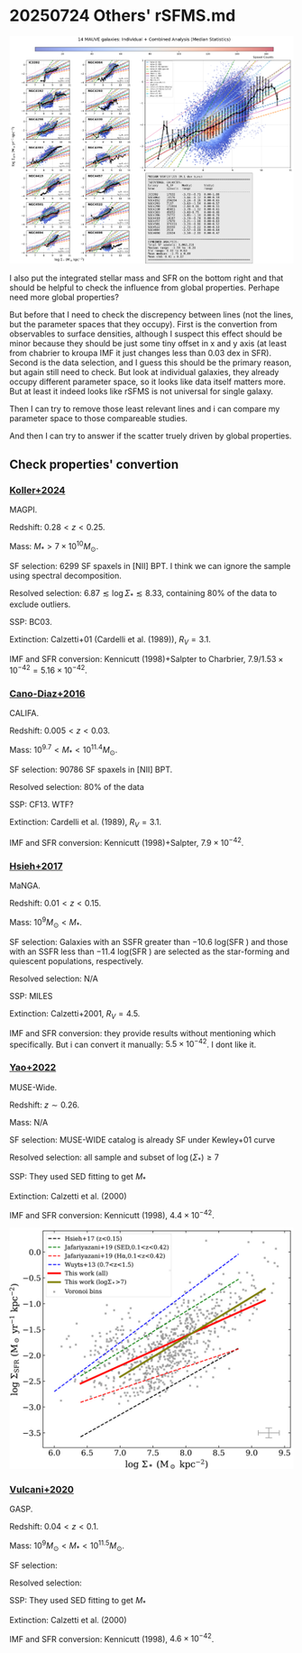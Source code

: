 # 20250724 Others' rSFMS.md

![image-20250724123335922](assets/image-20250724123335922.png)

I also put the integrated stellar mass and SFR on the bottom right and that should be helpful to check the influence from global properties. Perhape need more global properties?

But before that I need to check the discrepency between lines (not the lines, but the parameter spaces that they occupy). First is the convertion from observables to surface densities, although I suspect this effect should be minor because they should be just some tiny offset in x and y axis (at least from chabrier to kroupa IMF it just changes less than 0.03 dex in SFR). Second is the data selection, and I guess this should be the primary reason, but again still need to check. But look at individual galaxies, they already occupy different parameter space, so it looks like data itself matters more. But at least it indeed looks like rSFMS is not universal for single galaxy. 

Then I can try to remove those least relevant lines and i can compare my parameter space to those compareable studies. 

And then I can try to answer if the scatter truely driven by global properties.  

## Check properties' convertion

### [Koller+2024](https://ui.adsabs.harvard.edu/abs/2024A%26A...689A.315K/abstract)

MAGPI. 

Redshift: $0.28<z<0.25$. 

Mass: $M_*>7\times10^{10}M_\odot$.

SF selection: 6299 SF spaxels in [NII] BPT. I think we can ignore the sample using spectral decomposition. 

Resolved selection: $6.87\lesssim\log{\Sigma_*}\lesssim8.33$, containing 80% of the data to exclude outliers.

SSP: BC03. 

Extinction: Calzetti+01 (Cardelli et al. (1989)), $R_V=3.1$. 

IMF and SFR conversion: Kennicutt (1998)+Salpter to Charbrier, $7.9/1.53\times10^{-42} = 5.16\times10^{-42}$. 

### [Cano-Diaz+2016](https://ui.adsabs.harvard.edu/abs/2016ApJ...821L..26C)

CALIFA. 

Redshift: $0.005<z<0.03$. 

Mass: $10^{9.7}<M_*<10^{11.4}M_\odot$. 

SF selection: 90786 SF spaxels in [NII] BPT. 

Resolved selection: 80% of the data 

SSP: CF13. WTF?

Extinction: Cardelli et al. (1989), $R_V=3.1$.

IMF and SFR conversion: Kennicutt (1998)+Salpter, $7.9\times10^{-42}$. 

### [Hsieh+2017](https://ui.adsabs.harvard.edu/abs/2017ApJ...851L..24H/abstract)

MaNGA. 

Redshift: $0.01<z<0.15$. 

Mass: $10^{9}M_\odot<M_*$. 

SF selection: Galaxies with an SSFR greater than −10.6 log(SFR ) and those with an SSFR less than −11.4 log(SFR ) are selected as the star-forming and quiescent populations, respectively.

Resolved selection: N/A

SSP: MILES

Extinction: Calzetti+2001, $R_V=4.5$.

IMF and SFR conversion: they provide results without mentioning which specifically. But i can convert it manually: $5.5\times10^{-42}$. I dont like it.

### [Yao+2022](https://ui.adsabs.harvard.edu/abs/2022A%26A...661A.112Y/abstract)

MUSE-Wide. 

Redshift: $z\sim0.26$. 

Mass: N/A

SF selection: MUSE-WIDE catalog is already SF under Kewley+01 curve

Resolved selection: all sample and subset of $\log(\Sigma_*)\geq7$

SSP: They used SED fitting to get $M_*$

Extinction:  Calzetti et al. (2000)

IMF and SFR conversion:  Kennicutt (1998), $4.4\times10^{-42}$. 

![image](assets/aa43104-22-fig4.jpg)

### [Vulcani+2020](https://doi.org/10.3847/1538-4357/aba4ae)

GASP. 

Redshift: $0.04<z<0.1$. 

Mass: $10^{9}M_\odot<M_*<10^{11.5}M_\odot$. 

SF selection: 

Resolved selection: 

SSP: They used SED fitting to get $M_*$

Extinction:  Calzetti et al. (2000)

IMF and SFR conversion:  Kennicutt (1998), $4.6\times10^{-42}$. 

